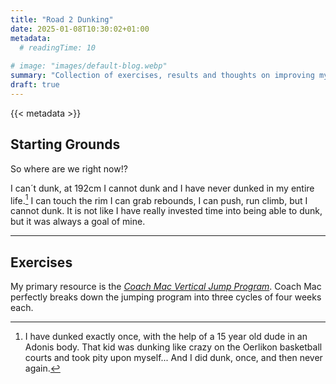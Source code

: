 ```yaml
---
title: "Road 2 Dunking"
date: 2025-01-08T10:30:02+01:00
metadata:
  # readingTime: 10
  
# image: "images/default-blog.webp"
summary: "Collection of exercises, results and thoughts on improving my basketball game and extending it with the capability to dunk."
draft: true
---
```


{{< metadata >}}

## Starting Grounds

So where are we right now!?

I can´t dunk, at 192cm I cannot dunk and I have never dunked in my entire life.[^1] I can touch the rim I can grab rebounds, I can push, run climb, but I cannot dunk. It is not like I have really invested time into being able to dunk, but it was always a goal of mine.

---

## Exercises

My primary resource is the [_Coach Mac Vertical Jump Program_](https://www.basketballforcoaches.com/vertical-jump/). Coach Mac perfectly breaks down the jumping program into three cycles of four weeks each.

[^1]: I have dunked exactly once, with the help of a 15 year old dude in an Adonis body. That kid was dunking like crazy on the Oerlikon basketball courts and took pity upon myself... And I did dunk, once, and then never again.